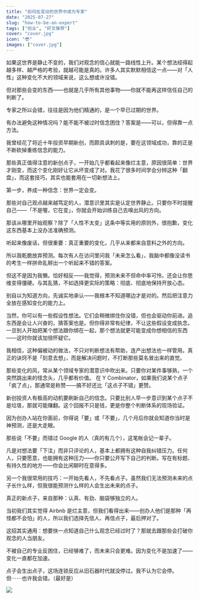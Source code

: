 ```yaml
---
title: "如何在变动的世界中成为专家"
date: "2025-07-27"
slug: "how-to-be-an-expert"
tags: ["创业", "好文推荐"]
cover: "cover.jpg"
icon: "😎"
images: ["cover.jpg"]
---
```

如果这世界是静止不变的，我们对观念的信心就能一路线性上升。某个想法经得起越多样、越严格的考验，就越可能是真的。许多人其实默默相信这一点——对「人性」这种变化不大的领域来说，这么想或许没错。



但对那些会变的东西——也就是几乎所有其他事物——你就不能再这样信任自己的判断了。



专家之所以会错，往往是因为他们精通的，是一个早已过期的世界。



有办法避免这种情况吗？能不能不被过时信念困住？答案是——可以，但得靠一点方法。



我曾经花了将近十年投资早期新创，而颇具讽刺的是，要在这领域成功，靠的正是不断砍掉重练信念的能力。



那些真正值得注意的新创点子，一开始几乎都看起来像烂主意，原因很简单：世界才刚变，而这个变化刚好让它从坏变成了对。我花了很多时间学会分辨这种「翻盘」，而这套技巧，其实也能套用在一切新想法上。



第一步，养成一种信念：世界一定会变。



那些对自己观点越来越笃定的人，潜意识里其实是认定世界静止。只要你不时提醒自己——「不是喔，它在变」，你就会开始训练自己去嗅出风的方向。



那该从哪里开始观察？除了「人性不太变」这条中等实用的原则外，很抱歉，变化这东西基本上没办法准确预测。



听起来像废话，但很重要：真正重要的变化，几乎从来都来自意料之外的方向。



所以我乾脆放弃预测。每次有人在访问里问我「未来怎么看」，我脑中都像没读书的考生一样拼命乱掰出一个听起来不错的答案。



但这不是因为我懒。恰好相反——我觉得，预测未来不但命中率可怜，还会让你思维变得僵硬。与其乱猜，不如选择更实际的策略：彻底、彻底地保持开放心态。



别自以为知道方向，先诚实地承认——我根本不知道哪边才是对的。然后把注意力全放在感知变化的能力上。



当然，你可以有一些假设性想法。它们会稍微绑住你没错，但也会驱动你前进。追东西是会让人兴奋的，猜答案也是。但你得非常有纪律，不让这些假设变成执念。
一旦别人开始把某个想法跟你绑在一起，那个想法就更可能变成你想相信的东西——这时你就该加倍怀疑它。



我相信，这种偏被动的做法，不只对判断想法有帮助，连产出想法也一样管用。真正的诀窍不是「刻意去想」，而是解决问题时，不打断那些莫名冒出来的直觉。



那些变化的风，常从某个领域专家的潜意识中吹出来。只要你对某件事够熟，一个突然跳出来的怪念头，几乎都有价值。
在 Y Combinator，如果我们说某个点子「疯了点」，那通常是称赞——搞不好还比「这点子不错」更赞。



新创投资人有极高的动机要刷新自己的信念。只要比别人早一步意识到某个点子不是垃圾，那就可能赚翻。这个回报不只是钱，更是你整个判断体系的现场验证。



因为创办人站在你面前，你得说「要」或「不要」，几个月后你就会知道你当时是神预测，还是大走眼。



那些说「不要」而错过 Google 的人（真的有几个），这笔帐会记一辈子。



凡是对想法要「下注」而非只评论的人，基本上都拥有这种自我纠错压力。任何人，只要愿意，也能拥有这种压力——你只要公开写下自己的判断。写在有标题、有持久性的地方——你会比闲聊时在意得多。



另一个我很常用的技巧：一开始先看人，不先看点子。虽然我们无法预测未来的点子长什么样，但我很能预测什么样的人会生出未来的点子。



真正的新点子，来自那种：认真、有劲、脑袋够独立的人。



当初我们其实觉得 Airbnb 是烂主意，但我们看得出来——创办人他们是那种「再怪都不会怕」的人，所以我们选择先信人、再信点子，最后押对了。



这招其实通用：想要快一点知道自己什么观念已经过时了？那就去跟那些会打破你观念的人当朋友。



不被自己的专业反困住，已经够难了，而未来只会更难。因为变化不是加速了——变化一直都在加速。



点子会生出点子，这场连锁反应从旧石器时代就没停过。我不认为它会停。
但⋯⋯也许我会错。（最好是）




![](https://prod-files-secure.s3.us-west-2.amazonaws.com/112d0858-5090-4d34-a606-b75eb8d65fd2/46476355-9cf3-4e99-9b7a-3531bc426380/1000202064.png?X-Amz-Algorithm=AWS4-HMAC-SHA256&X-Amz-Content-Sha256=UNSIGNED-PAYLOAD&X-Amz-Credential=ASIAZI2LB466TNWMGSYW%2F20251006%2Fus-west-2%2Fs3%2Faws4_request&X-Amz-Date=20251006T101436Z&X-Amz-Expires=3600&X-Amz-Security-Token=IQoJb3JpZ2luX2VjEPH%2F%2F%2F%2F%2F%2F%2F%2F%2F%2FwEaCXVzLXdlc3QtMiJGMEQCIEFmw%2FOHfzawUr7FMFnvokSO%2FErZTgxmhXb%2BJYYHU8CJAiAqEk%2Fmtm7KbNvKK78qS474hxqtq2mJcLbFzEjD7CWBDSqIBAiK%2F%2F%2F%2F%2F%2F%2F%2F%2F%2F8BEAAaDDYzNzQyMzE4MzgwNSIMOZIT6%2FhkK45ll%2FLlKtwDwua%2BKeyf7NT49fSefVGLU7wmRNzG6BfXuagauZyv1dgpQsDf%2BTtrh%2FhD9nci5iRlTamoOGXhUD7uQJhetTqt62C8rZfKDS9c4HLXatpBFspAqj80Y49lOrCXlUDsNqqn6Mn2P6F2XnVapmFa2UNMzxz%2BqX3yzROj7gJcTuLkLd6GZiVlv7C%2BFkmGryZUrzCrO6tLAJ1ksxEuX7XLyh9eXk5WQlHJcX02P3RpgP2nkf9MUQRE1HC0FozkveioBH9ySJjLmNpVjlL7JXurpbzfVMJ36Pux82gFxDZC3komrCksdosCC5DA7xTTfzztFQKkflzKC5u4VtH5otYZK7F2EjxpszRrvp0gdlbwjS6fnzFhcnbiV4cwXUEj8keVw7tWaRWhhMvfBvJEFPoyFDe%2FcBTabKFZ%2Bog2TqVBdJWGCprnIvtgMJJZ06U1CEe7J8zbnn7bb01grAoKoOtD4V67lJVIcdl6Exs1CVDmvUYqPFoghfAxfsey3QTIkp9%2FRjgUbKUpxcZFcsc%2F0x8FmuKVLapNCqQYQXeIFsAkH1sWX3pN3F60lsqEGyKFvYxwOR%2FO4trc5f5whYbMUEz43zf81VY8wMoHaJVO6YPDLTAH2lvm3XJciFns%2BXSaduswx5COxwY6pgHveohcIzmvTNQSPtCXfxBkDwTFYly2LmGM6HgRSFvUQ1dRYDrmzlI65GStMfTYCTyv1ahpc7VYa3Y58Qk1%2BJ7PZDfabfZI%2Fh3Tuwq9Cht1o1D4rJG7rfx4CHoVwCu6nX3sKLmhOb8QzhWcFUOx3pf22tWYtda5kw%2FCr9LAjhGN12fSoR5ceiNuYDZWhj5uM0tTQwUJQFXut%2F7t1P2J0WckVWNBtfHi&X-Amz-Signature=13230fa06dff08c75b959515893fd1636c9cb0b9c97d1affa13d2afe836597fc&X-Amz-SignedHeaders=host&x-amz-checksum-mode=ENABLED&x-id=GetObject)

